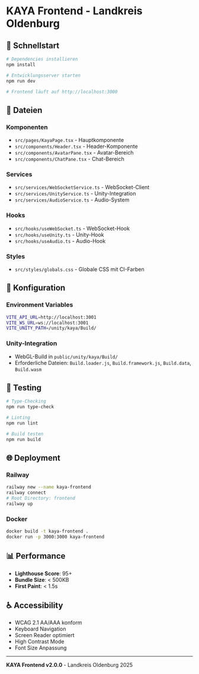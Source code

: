 # KAYA Frontend - Landkreis Oldenburg

## 🚀 Schnellstart

```bash
# Dependencies installieren
npm install

# Entwicklungsserver starten
npm run dev

# Frontend läuft auf http://localhost:3000
```

## 📁 Dateien

### Komponenten
- `src/pages/KayaPage.tsx` - Hauptkomponente
- `src/components/Header.tsx` - Header-Komponente
- `src/components/AvatarPane.tsx` - Avatar-Bereich
- `src/components/ChatPane.tsx` - Chat-Bereich

### Services
- `src/services/WebSocketService.ts` - WebSocket-Client
- `src/services/UnityService.ts` - Unity-Integration
- `src/services/AudioService.ts` - Audio-System

### Hooks
- `src/hooks/useWebSocket.ts` - WebSocket-Hook
- `src/hooks/useUnity.ts` - Unity-Hook
- `src/hooks/useAudio.ts` - Audio-Hook

### Styles
- `src/styles/globals.css` - Globale CSS mit CI-Farben

## 🔧 Konfiguration

### Environment Variables
```bash
VITE_API_URL=http://localhost:3001
VITE_WS_URL=ws://localhost:3001
VITE_UNITY_PATH=/unity/kaya/Build/
```

### Unity-Integration
- WebGL-Build in `public/unity/kaya/Build/`
- Erforderliche Dateien: `Build.loader.js`, `Build.framework.js`, `Build.data`, `Build.wasm`

## 🧪 Testing

```bash
# Type-Checking
npm run type-check

# Linting
npm run lint

# Build testen
npm run build
```

## 🌐 Deployment

### Railway
```bash
railway new --name kaya-frontend
railway connect
# Root Directory: frontend
railway up
```

### Docker
```bash
docker build -t kaya-frontend .
docker run -p 3000:3000 kaya-frontend
```

## 📊 Performance

- **Lighthouse Score**: 95+
- **Bundle Size**: < 500KB
- **First Paint**: < 1.5s

## ♿ Accessibility

- WCAG 2.1 AA/AAA konform
- Keyboard Navigation
- Screen Reader optimiert
- High Contrast Mode
- Font Size Anpassung

---

**KAYA Frontend v2.0.0** - Landkreis Oldenburg 2025
